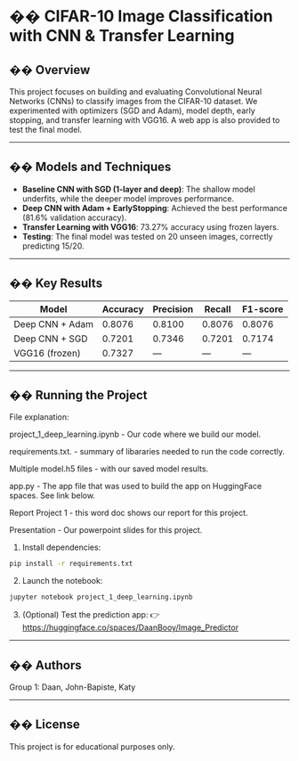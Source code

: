 # �� CIFAR-10 Image Classification with CNN & Transfer Learning

## �� Overview

This project focuses on building and evaluating Convolutional Neural Networks (CNNs) to classify images from the CIFAR-10 dataset. We experimented with optimizers (SGD and Adam), model depth, early stopping, and transfer learning with VGG16. A web app is also provided to test the final model.

---

## �� Models and Techniques

- **Baseline CNN with SGD (1-layer and deep)**: The shallow model underfits, while the deeper model improves performance.
- **Deep CNN with Adam + EarlyStopping**: Achieved the best performance (81.6% validation accuracy).
- **Transfer Learning with VGG16**: 73.27% accuracy using frozen layers.
- **Testing**: The final model was tested on 20 unseen images, correctly predicting 15/20.

---

## �� Key Results

| Model             | Accuracy | Precision | Recall | F1-score |
|------------------|----------|-----------|--------|----------|
| Deep CNN + Adam  | 0.8076   | 0.8100    | 0.8076 | 0.8076   |
| Deep CNN + SGD   | 0.7201   | 0.7346    | 0.7201 | 0.7174   |
| VGG16 (frozen)   | 0.7327   |    —      |   —    |    —     |

---

## �� Running the Project
File explanation:

project_1_deep_learning.ipynb - Our code where we build our model.

requirements.txt. - summary of libararies needed to run the code correctly.

Multiple model.h5 files - with our saved model results.

app.py - The app file that was used to build the app on HuggingFace spaces. See link below.

Report Project 1 - this word doc shows our report for this project.

Presentation - Our powerpoint slides for this project.

1. Install dependencies:
```bash
pip install -r requirements.txt
```

2. Launch the notebook:
```bash
jupyter notebook project_1_deep_learning.ipynb
```

3. (Optional) Test the prediction app:
👉 https://huggingface.co/spaces/DaanBooy/Image_Predictor

---

## �� Authors

Group 1: Daan, John-Bapiste, Katy

---

## �� License

This project is for educational purposes only.

